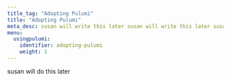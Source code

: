 ```yaml
---
title_tag: "Adopting Pulumi"
title: "Adopting Pulumi"
meta_desc: susan will write this later susan will write this later susan will write this later
menu:
  usingpulumi:
    identifier: adopting-pulumi
    weight: 1
---
```


susan will do this later

